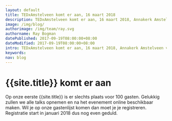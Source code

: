 ```yaml
---
layout: default
title: TEDxAmstelveen komt er aan, 16 maart 2018
description: TEDxAmstelveen komt er aan, 16 maart 2018, Annakerk Amstelveen van 13:00 - 18:00
image: /img/blog/
authorimage: /img/team/ray.svg
authorname: Ray Bogman
datePublished: 2017-09-19T08:00:00+08:00
dateModified: 2017-09-19T08:00:00+08:00
intro: TEDxAmstelveen komt er aan, 16 maart 2018, Annakerk Amstelveen van 13:00 - 18:00
keywords:
nav: blog
---
```


# {{site.title}} komt er aan

<a href="{{site.url}}{{page.url}}" title="{{ page.title }}"><amp-img noloading width="100" height="100" alt="{{ page.title }}" layout="responsive" src="{{site.static-url}}{{ page.image }}" class="photo pull-left"></amp-img></a>

Op onze eerste {{site.title}} is er slechts plaats voor 100 gasten. Gelukkig zullen we alle talks opnemen en na het evenement online beschikbaar maken. Wil je op onze gastenlijst komen dan moet je je registreren. Registratie start in januari 2018 dus nog even geduld.
